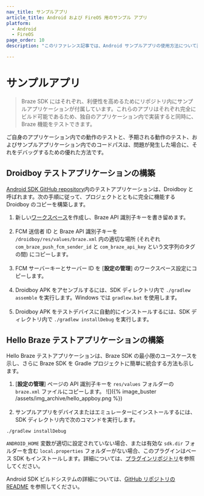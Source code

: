 ```yaml
---
nav_title: サンプルアプリ
article_title: Android および FireOS 用のサンプル アプリ
platform: 
  - Android
  - FireOS
page_order: 10
description: "このリファレンス記事では、Android サンプルアプリの使用方法について説明します。"

---
```


# サンプルアプリ

> Braze SDK にはそれぞれ、利便性を高めるためにリポジトリ内にサンプルアプリケーションが付属しています。これらのアプリはそれぞれ完全にビルド可能であるため、独自のアプリケーション内で実装すると同時に、Braze 機能をテストできます。 

ご自身のアプリケーション内での動作のテストと、予期される動作のテスト、およびサンプルアプリケーション内でのコードパスは、問題が発生した場合に、それをデバッグするための優れた方法です。

## Droidboy テストアプリケーションの構築
[Android SDK GitHub repository](https://github.com/braze-inc/braze-android-sdk "Braze Android GitHub Repository")内のテストアプリケーションは、Droidboy と呼ばれます。次の手順に従って、プロジェクトとともに完全に機能する Droidboy のコピーを構築します。

1. 新しい[ワークスペース]({{site.baseurl}}/developer_guide/platform_wide/app_group_configuration/#app-group-configuration)を作成し、Braze API 識別子キーを書き留めます。<br><br>
2. FCM 送信者 ID と Braze API 識別子キーを `/droidboy/res/values/braze.xml` 内の適切な場所 (それぞれ `com_braze_push_fcm_sender_id` と `com_braze_api_key` という文字列のタグの間) にコピーします。<br><br>
3. FCM サーバーキーとサーバー ID を [**設定の管理**] のワークスペース設定にコピーします。<br><br>
4. Droidboy APK をアセンブルするには、SDK ディレクトリ内で `./gradlew assemble` を実行します。Windows では `gradlew.bat` を使用します。<br><br>
5. Droidboy APK をテストデバイスに自動的にインストールするには、SDK ディレクトリ内で `./gradlew installDebug` を実行します。

## Hello Braze テストアプリケーションの構築
Hello Braze テストアプリケーションは、Braze SDK の最小限のユースケースを示し、さらに Braze SDK を Gradle プロジェクトに簡単に統合する方法も示します。

1. [**設定の管理**] ページの API 識別子キーを `res/values` フォルダーの `braze.xml` ファイルにコピーします。
![]({% image_buster /assets/img_archive/hello_appboy.png %})<br><br>
2. サンプルアプリをデバイスまたはエミュレーターにインストールするには、SDK ディレクトリ内で次のコマンドを実行します。
```
./gradlew installDebug
```
`ANDROID_HOME` 変数が適切に設定されていない場合、または有効な `sdk.dir` フォルダーを含む `local.properties` フォルダーがない場合、このプラグインはベース SDK もインストールします。詳細については、[プラグインリポジトリ](https://github.com/JakeWharton/sdk-manager-plugin)を参照してください。

Android SDK ビルドシステムの詳細については、[GitHub リポジトリの README](https://github.com/braze-inc/braze-android-sdk/blob/master/README.md) を参照してください。

